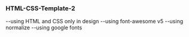 ### HTML-CSS-Template-2

 --using HTML and CSS only  in design
 --using font-awesome v5
 --using normalize 
 --using google fonts
